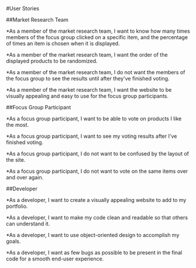 #User Stories

##Market Research Team

*As a member of the market research team, I want to know how many times members of the focus group clicked on a specific item, and the percentage of times an item is chosen when it is displayed.

*As a member of the market research team, I want the order of the displayed products to be randomized. 

*As a member of the market research team, I do not want the members of the focus group to see the results until after they've finished voting.

*As a member of the market research team, I want the website to be visually appealing and easy to use for the focus group participants.

##Focus Group Participant

*As a focus group participant, I want to be able to vote on products I like the most.

*As a focus group participant, I want to see my voting results after I've finished voting.

*As a focus group participant, I do not want to be confused by the layout of the site.

*As a focus group participant, I do not want to vote on the same items over and over again.

##Developer

*As a developer, I want to create a visually appealing website to add to my portfolio.

*As a developer, I want to make my code clean and readable so that others can understand it.

*As a developer, I want to use object-oriented design to accomplish my goals.

*As a developer, I want as few bugs as possible to be present in the final code for a smooth end-user experience.